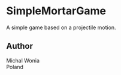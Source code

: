 # SimpleMortarGame

A simple game based on a projectile motion.

## Author
Michal Wonia <br/>
Poland
